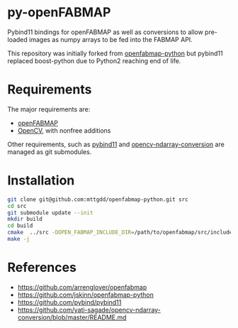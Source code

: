 # py-openFABMAP

Pybind11 bindings for openFABMAP as well as conversions to allow pre-loaded images as numpy arrays to be fed into the FABMAP API.

This repository was initially forked from [openfabmap-python](<https://github.com/jskinn/openfabmap-python>) but pybind11 replaced boost-python due to Python2 reaching end of life.

# Requirements

The major requirements are:

* [openFABMAP](https://github.com/arrenglover/openfabmap)
* [OpenCV](https://github.com/opencv/opencv), with nonfree additions

Other requirements, such as [pybind11](https://github.com/pybind/pybind11) and [opencv-ndarray-conversion](https://github.com/yati-sagade/opencv-ndarray-conversion/blob/master/README.md) are managed as git submodules.
# Installation

```bash
git clone git@github.com:mttgdd/openfabmap-python.git src
cd src
git submodule update --init
mkdir build
cd build
cmake  ../src -DOPEN_FABMAP_INCLUDE_DIR=/path/to/openfabmap/src/include -DOPEN_FABMAP_LIB=/path/to/libopenFABMAP.a
make -j
```

# References

* <https://github.com/arrenglover/openfabmap>
* <https://github.com/jskinn/openfabmap-python>
* <https://github.com/pybind/pybind11>
* <https://github.com/yati-sagade/opencv-ndarray-conversion/blob/master/README.md>

